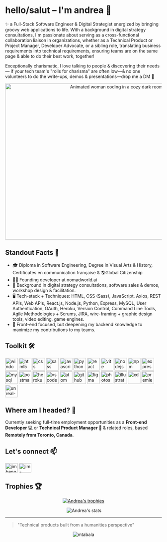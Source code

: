 # hello/salut – I'm andrea 👋

✨ a Full-Stack Software Engineer & Digital Strategist energized by bringing groovy web applications to life. With a background in digital strategy consultations, I'm passionate about serving as a cross-functional collaboration liaison in organizations, whether as a Technical Product or Project Manager, Developer Advocate, or a sibling role, translating business requirements into technical requirements, ensuring teams are on the same page & able to do their best work, together!

Exceptionally charismatic, I love talking to people & discovering their needs — if your tech team's "rolls for charisma" are often low—& no one volunteers to do the write-ups, demos & presentations—drop me a DM 💬 

<p align="center">
 <img src="https://media0.giphy.com/media/v1.Y2lkPTc5MGI3NjExaTlxemtrdW8zY2R0azdiNHJ1OHoyejR5bXZuY2YyNTZmdG5mdmFoNyZlcD12MV9pbnRlcm5hbF9naWZfYnlfaWQmY3Q9Zw/L1R1tvI9svkIWwpVYr/giphy.gif" alt="Animated woman coding in a cozy dark room" width="700px" height="500px"/>
</p>

## Standout Facts 💃

- 🎓 Diploma in Software Engineering, Degree in Visual Arts & History, Certificates en communication française & 🌎Global Citizenship 
- 👨‍💻 Founding developer at nomadworld.ai
- 💫 Background in digital strategy consultations, software sales & demos, workshop design & facilitation.
- 🖥️ Tech-stack + Techniques: HTML, CSS (Sass), JavaScript, Axios, REST APIs, Web APls, React.js, Node.js, Python, Express, MySQL, User Authentication, OAuth, Heroku, Version  Control, Command Line Tools, Agile Methodologies + Scrums, JIRA, wire-framing + graphic design tools, video editing, game engines. 
- 🌱 Front-end focused, but deepening my backend knowledge to maximize my contributions to my teams.

## Toolkit 🛠️

<a href="https://www.microsoft.com/en-ca/windows/windows-11?r=1" target="_blank" rel="noreferrer"><img src="https://skillicons.dev/icons?i=windows" alt="windows" width="40" height="40"/></a>
<a href="https://www.w3.org/html/" target="_blank" rel="noreferrer"><img src="https://skillicons.dev/icons?i=html" alt="html5" width="40" height="40"/></a>
<a href="https://www.w3schools.com/css/" target="_blank" rel="noreferrer"><img src="https://skillicons.dev/icons?i=css" alt="css" width="40" height="40"/></a>
<a href="https://sass-lang.com" target="_blank" rel="noreferrer"><img src="https://skillicons.dev/icons?i=sass" alt="sass" width="40" height="40"/></a>
<a href="https://developer.mozilla.org/en-US/docs/Web/JavaScript" target="_blank" rel="noreferrer"><img src="https://skillicons.dev/icons?i=js" alt="javascript" width="40" height="40"/></a>
<a href="https://www.python.org" target="_blank" rel="noreferrer"><img src="https://skillicons.dev/icons?i=py" alt="python" width="40" height="40"/></a>
<a href="https://reactjs.org/" target="_blank" rel="noreferrer"><img src="https://skillicons.dev/icons?i=react" alt="react" width="40" height="40"/></a>
<a href="https://vite.dev/" target="_blank" rel="noreferrer"><img src="https://skillicons.dev/icons?i=vite" alt="vite" width="40" height="40"/></a>
<a href="https://nodejs.org" target="_blank" rel="noreferrer"><img src="https://skillicons.dev/icons?i=nodejs" alt="nodejs" width="40" height="40"/></a>
<a href="https://www.npmjs.com/" target="_blank" rel="noreferrer"><img src="https://skillicons.dev/icons?i=npm" alt="npm" width="40" height="40"/></a>
<a href="https://expressjs.com/" target="_blank" rel="noreferrer"><img src="https://skillicons.dev/icons?i=express" alt="express" width="40" height="40"/></a>
<a href="https://www.mysql.com/" target="_blank" rel="noreferrer"><img src="https://skillicons.dev/icons?i=mysql" alt="mysql" width="40" height="40"/></a>
<a href="https://www.postman.com/" target="_blank" rel="noreferrer"><img src="https://skillicons.dev/icons?i=postman" alt="postman" width="40" height="40"/></a>
<a href="https://www.heroku.com/" target="_blank" rel="noreferrer"><img src="https://skillicons.dev/icons?i=heroku" alt="heroku" width="40" height="40"/></a>
<a href="https://code.visualstudio.com/" target="_blank" rel="noreferrer"><img src="https://skillicons.dev/icons?i=vscode" alt="vscode" width="40" height="40"/></a>
<a href="https://atom-editor.cc//" target="_blank" rel="noreferrer"><img src="https://skillicons.dev/icons?i=atom" alt="atom" width="40" height="40"/></a>
<a href="https://github.com/" target="_blank" rel="noreferrer"><img src="https://skillicons.dev/icons?i=github" alt="github" width="40" height="40"/></a>
<a href="https://www.figma.com/" target="_blank" rel="noreferrer"><img src="https://skillicons.dev/icons?i=figma" alt="figma" width="40" height="40"/></a>
<a href="https://www.adobe.com/" target="_blank" rel="noreferrer"><img src="https://skillicons.dev/icons?i=ps" alt="photoshop" width="40" height="40"/></a>
<a href="https://www.adobe.com/" target="_blank" rel="noreferrer"><img src="https://skillicons.dev/icons?i=ai" alt="illustrator" width="40" height="40"/></a>
<a href="https://www.adobe.com/" target="_blank" rel="noreferrer"><img src="https://skillicons.dev/icons?i=xd" alt="xd" width="40" height="40"/></a>
<a href="https://www.adobe.com/" target="_blank" rel="noreferrer"><img src="https://skillicons.dev/icons?i=pr" alt="premiere" width="40" height="40"/></a>
<a href="https://www.unrealengine.com/en-US" target="_blank" rel="noreferrer"><img src="https://skillicons.dev/icons?i=unreal" alt="unreal-engine" width="40" height="40"/></a>

## Where am I headed? 🚀

Currently seeking full-time employment opportunities as a **Front-end Developer** 💻 or **Technical Product Manager** 🔁 & related roles, based **Remotely from Toronto, Canada**. 

## Let's connect 📫

<a href="https://github.com/andreaholstein/" target="blank"><img align="center" src="https://raw.githubusercontent.com/rahuldkjain/github-profile-readme-generator/master/src/images/icons/Social/github.svg" alt="jimbennett" height="30" width="40" /></a>
<a href="https://www.linkedin.com/in/andrea-holstein/" target="blank"><img align="center" src="https://raw.githubusercontent.com/rahuldkjain/github-profile-readme-generator/master/src/images/icons/Social/linked-in-alt.svg" alt="jim-bennett" height="30" width="40" /></a>

## Trophies 🏆

<p align="center">
  <a href="https://github.com/ryo-ma/github-profile-trophy">
    <img src="https://github-profile-trophy.vercel.app/?username=andreaholstein&theme=onestar&row=1&column=4&no-frame=true&title=Commits,PullRequest,Reviews" alt="Andrea's trophies" />
  </a>
</p>

<p align="center">&nbsp;<img src="https://github-readme-stats.vercel.app/api?username=andreaholstein&show_icons=true&locale=en" alt="Andrea's stats" /></p>

---

> "Technical products built from a humanities perspective"

<p align="center">
  <img src="https://komarev.com/ghpvc/?username=mtabala&label=Profile%20views&color=0e75b6&style=flat" alt="mtabala" />
</p>
